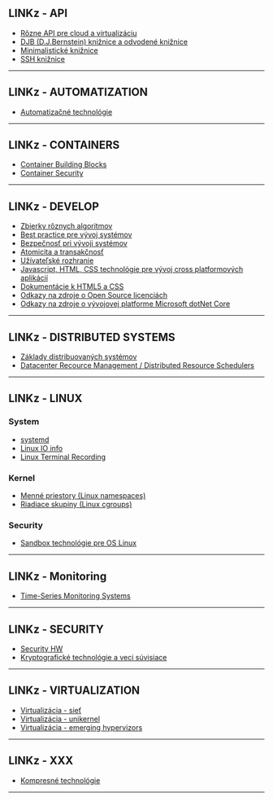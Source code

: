 ## LINKz - API

- [Rôzne API pre cloud a virtualizáciu](http://www.linuxor.sk/linkz/api-cloud-virtualization)
- [DJB (D.J.Bernstein) knižnice a odvodené knižnice](http://www.linuxor.sk/linkz/api-djb-libraries)
- [Minimalistické knižnice](http://www.linuxor.sk/linkz/api-minimalistic-libraries)
- [SSH knižnice](http://www.linuxor.sk/linkz/api-ssh-libraries)

----------


## LINKz - AUTOMATIZATION

- [Automatizačné technológie](http://www.linuxor.sk/linkz/) 

----------


## LINKz - CONTAINERS

- [Container Building Blocks]()
- [Container Security]()

----------


## LINKz - DEVELOP

- [Zbierky rôznych algoritmov](http://www.linuxor.sk/linkz/develop-algorithms)
- [Best practice pre vývoj systémov](http://www.linuxor.sk/linkz/develop-best-practice)
- [Bezpečnosť pri vývoji systémov](http://www.linuxor.sk/linkz/develop-security)
- [Atomicita a transakčnosť](http://www.linuxor.sk/linkz/develop-transactions-atomicity)
- [Užívateľské rozhranie](http://www.linuxor.sk/linkz/develop-user-experience)
- [Javascript, HTML, CSS technológie pre vývoj cross platformových aplikácií](http://www.linuxor.sk/linkz/develop-web-cross-platform-applications)
- [Dokumentácie k HTML5 a CSS](http://www.linuxor.sk/linkz/develop-web-html-css)
- [Odkazy na zdroje o Open Source licenciách](http://www.linuxor.sk/linkz/develop-open-source-licenses)
- [Odkazy na zdroje o vývojovej platforme Microsoft dotNet Core](http://www.linuxor.sk/linkz/develop-dotnet-core)

----------


## LINKz - DISTRIBUTED SYSTEMS

- [Základy distribuovaných systémov](http://www.linuxor.sk/linkz/technologies-distributed-systems)
- [Datacenter Recource Management / Distributed Resource Schedulers]()

----------


## LINKz - LINUX

### System

- [systemd](http://www.linuxor.sk/linkz/linux-systemd)
- [Linux IO info](http://www.linuxor.sk/linkz/linux-io)
- [Linux Terminal Recording](http://www.linuxor.sk/linkz/linux-terminal-record)

### Kernel

- [Menné priestory (Linux namespaces)]()
- [Riadiace skupiny (Linux cgroups)]()

### Security
- [Sandbox technológie pre OS Linux](http://www.linuxor.sk/linkz/technologies-linux-sandbox)

----------


## LINKz - Monitoring

- [Time-Series Monitoring Systems](http://www.linuxor.sk/linkz/technologies-monitoring-time-series)

----------

## LINKz - SECURITY

- [Security HW]()
- [Kryptografické technológie a veci súvisiace](http://www.linuxor.sk/linkz/technologies-security-cryptography)

----------


## LINKz - VIRTUALIZATION

- [Virtualizácia - sieť](http://www.linuxor.sk/linkz/technologies-cloud-virtualization-network)  
- [Virtualizácia - unikernel](http://www.linuxor.sk/linkz/technologies-cloud-virtualization-unikernel)
- [Virtualizácia - emerging hypervizors](http://www.linuxor.sk/linkz/technologies-cloud-virtualization-emerging-hypervisors)

----------


## LINKz - XXX

- [Kompresné technológie](http://www.linuxor.sk/linkz/technologies-compression)

----------
